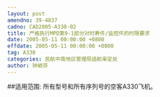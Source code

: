 ```yaml
---
layout: post
amendno: 39-4837
cadno: CAD2005-A330-02
title: 严格执行MPD第9-1部分对时寿件/监控件的时限要求
date: 2005-05-11 00:00:00 +0800
effdate: 2005-05-11 00:00:00 +0800
tag: A330
categories: 民航中南地区管理局适航审定处
author: 钟颖芬
---
```


##适用范围:
所有型号和所有序列号的空客A330飞机。

